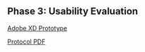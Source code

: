 ## Phase 3: Usability Evaluation

[Adobe XD Prototype](https://xd.adobe.com/view/65c822f9-ee6d-4c79-4e19-ac8364a1575f-13f9/?fullscreen&hints=off)

[Protocol PDF](assets/UX_UI_Protocol_Tracking.pdf)
